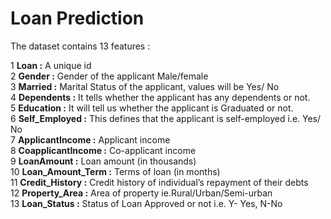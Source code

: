 
# Loan Prediction

The dataset contains 13 features : 

1	**Loan :** A unique id          
2	**Gender :** 	Gender of the applicant Male/female   
3	**Married :**	Marital Status of the applicant, values will be Yes/ No  
4	**Dependents :**	It tells whether the applicant has any dependents or not.  
5	**Education :**	It will tell us whether the applicant is Graduated or not.  
6	**Self_Employed :**	This defines that the applicant is self-employed i.e. Yes/ No  
7	**ApplicantIncome :**	Applicant income  
8	**CoapplicantIncome :**	Co-applicant income  
9	**LoanAmount :**	Loan amount (in thousands)              
10	**Loan_Amount_Term :**	Terms of loan (in months)  
11	**Credit_History :**	Credit history of individual’s repayment of their debts  
12	**Property_Area :**	Area of property ie.Rural/Urban/Semi-urban  
13	**Loan_Status :**	Status of Loan Approved or not i.e. Y- Yes, N-No 

